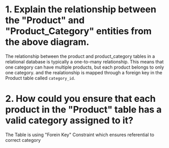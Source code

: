 # 1. Explain the relationship between the "Product" and "Product_Category" entities from the above diagram.

The relationship between the product and product_category tables in a relational database is typically a one-to-many relationship. This means that one category can have multiple products, but each product belongs to only one category.
and the realationship is mapped through  a foreign key in the Product table called `category_id`.

# 2. How could you ensure that each product in the "Product" table has a valid category assigned to it?
The Table is using "Forein Key"  Constraint which ensures referential to correct category